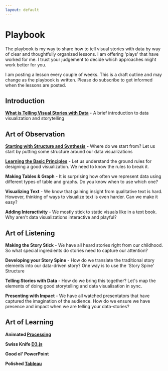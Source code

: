 ```yaml
---
layout: default
---
```


# Playbook

The playbook is my way to share how to tell visual stories with data by way of clear and thoughtfully organized lessons. I am offering 'plays' that have worked for me. I trust your judgement to decide which approaches might work better for you.  


I am posting a lesson every couple of weeks. This is a draft outline and may change as the playbook is written. Please do subscribe to get informed when the lessons are posted.


## Introduction
**[What is Telling Visual Stories with Data](/playbook/intro)** - A brief introduction to data visualization and storytelling

## Art of Observation

**[Starting with Structure and Synthesis](/playbook/structure)** - Where do we start from? Let us start by putting some structure around our data visualizations

**[Learning the Basic Principles](/playbook/principles)** - Let us understand the ground rules for designing a good visualization. We need to know the rules to break it. 

**Making Tables &amp; Graph** - It is surprising how often we represent data using different types of table and graphs. Do you know 
when to use which one?

**Visualizing Text** - We know that gaining insight from qualitative text is hard. However, thinking of ways to visualize text is even harder. Can we make it easy?

**Adding Interactivity** - We mostly stick to static visuals like in a text book. Why aren't data visualizations interactive and playful? 


		
## Art of Listening

**Making the Story Stick** - We have all heard stories right from our childhood. So what special ingredients do stories need to capture our attention?

**Developing your Story Spine** -  How do we translate the traditional story elements into our data-driven story? One way is to use the 'Story Spine' Structure

**Telling Stories with Data** - How do we bring this together? Let's map the elements of doing good storytelling and data visualisation in sync.

**Presenting with Impact** - We have all watched presentators that have captured the imagination of the audience. How do we ensure we have presence and impact when we are telling your data-stories?
			
## Art of Learning

**Animated [Processing](http://processing.org/)**

**Swiss Knife [D3.js](http://d3js.org/)**

**Good ol' PowerPoint**

**Polished [Tableau](http://www.tableausoftware.com/products/public)**

